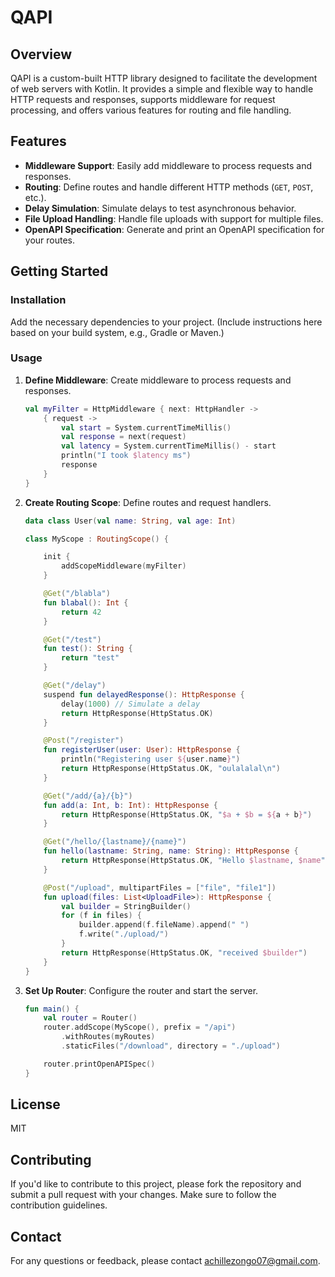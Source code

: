 # QAPI

## Overview

QAPI is a custom-built HTTP library designed to facilitate the development of web servers with Kotlin. It provides a simple and flexible way to handle HTTP requests and responses, supports middleware for request processing, and offers various features for routing and file handling.

## Features

- **Middleware Support**: Easily add middleware to process requests and responses.
- **Routing**: Define routes and handle different HTTP methods (`GET`, `POST`, etc.).
- **Delay Simulation**: Simulate delays to test asynchronous behavior.
- **File Upload Handling**: Handle file uploads with support for multiple files.
- **OpenAPI Specification**: Generate and print an OpenAPI specification for your routes.

## Getting Started

### Installation

Add the necessary dependencies to your project. (Include instructions here based on your build system, e.g., Gradle or Maven.)

### Usage

1. **Define Middleware**: Create middleware to process requests and responses.

    ```kotlin
    val myFilter = HttpMiddleware { next: HttpHandler ->
        { request ->
            val start = System.currentTimeMillis()
            val response = next(request)
            val latency = System.currentTimeMillis() - start
            println("I took $latency ms")
            response
        }
    }
    ```

2. **Create Routing Scope**: Define routes and request handlers.

    ```kotlin
    data class User(val name: String, val age: Int)

    class MyScope : RoutingScope() {

        init {
            addScopeMiddleware(myFilter)
        }

        @Get("/blabla")
        fun blabal(): Int {
            return 42
        }

        @Get("/test")
        fun test(): String {
            return "test"
        }

        @Get("/delay")
        suspend fun delayedResponse(): HttpResponse {
            delay(1000) // Simulate a delay
            return HttpResponse(HttpStatus.OK)
        }

        @Post("/register")
        fun registerUser(user: User): HttpResponse {
            println("Registering user ${user.name}")
            return HttpResponse(HttpStatus.OK, "oulalalal\n")
        }

        @Get("/add/{a}/{b}")
        fun add(a: Int, b: Int): HttpResponse {
            return HttpResponse(HttpStatus.OK, "$a + $b = ${a + b}")
        }

        @Get("/hello/{lastname}/{name}")
        fun hello(lastname: String, name: String): HttpResponse {
            return HttpResponse(HttpStatus.OK, "Hello $lastname, $name", contentType = ContentType.TEXT_PLAIN)
        }

        @Post("/upload", multipartFiles = ["file", "file1"])
        fun upload(files: List<UploadFile>): HttpResponse {
            val builder = StringBuilder()
            for (f in files) {
                builder.append(f.fileName).append(" ")
                f.write("./upload/")
            }
            return HttpResponse(HttpStatus.OK, "received $builder")
        }
    }
    ```

3. **Set Up Router**: Configure the router and start the server.

    ```kotlin
    fun main() {
        val router = Router()
        router.addScope(MyScope(), prefix = "/api")
            .withRoutes(myRoutes)
            .staticFiles("/download", directory = "./upload")

        router.printOpenAPISpec()
    }
    ```

## License

MIT
## Contributing

If you'd like to contribute to this project, please fork the repository and submit a pull request with your changes. Make sure to follow the contribution guidelines.

## Contact

For any questions or feedback, please contact [achillezongo07@gmail.com](mailto:achillezongo07@gmail.com).

